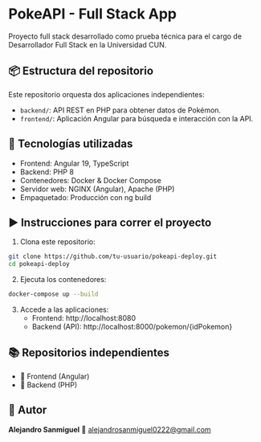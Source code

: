 # PokeAPI - Full Stack App

Proyecto full stack desarrollado como prueba técnica para el cargo de Desarrollador Full Stack en la Universidad CUN.

## 📦 Estructura del repositorio

Este repositorio orquesta dos aplicaciones independientes:
- `backend/`: API REST en PHP para obtener datos de Pokémon.
- `frontend/`: Aplicación Angular para búsqueda e interacción con la API.

## 🚀 Tecnologías utilizadas

- Frontend: Angular 19, TypeScript
- Backend: PHP 8
- Contenedores: Docker & Docker Compose
- Servidor web: NGINX (Angular), Apache (PHP)
- Empaquetado: Producción con ng build

## ▶️ Instrucciones para correr el proyecto

1. Clona este repositorio:
```bash
git clone https://github.com/tu-usuario/pokeapi-deploy.git
cd pokeapi-deploy
```

2. Ejecuta los contenedores:
```bash
docker-compose up --build
```

3. Accede a las aplicaciones:
   * Frontend: http://localhost:8080
   * Backend (API): http://localhost:8000/pokemon/{idPokemon}

## 📚 Repositorios independientes

* 🔗 Frontend (Angular)
* 🔗 Backend (PHP)

## 👤 Autor

**Alejandro Sanmiguel**
📧 alejandrosanmiguel0222@gmail.com